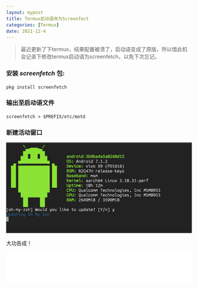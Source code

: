 ```yaml
---
layout: mypost
title: Termux启动语改为Screenfect
categories: [Termux] 
date: 2021-12-4
---
```


> 最近更新了下termux，结果配置被清了，启动语变成了原版，所以借此机会记录下修改termux启动语为screenfetch，以免下次忘记。
<!-- more -->
###  安装 _screenfetch_ 包:

`pkg install screenfetch`

### 输出至启动语文件

`screenfetch > $PREFIX/etc/motd`

### 新建活动窗口

![2021-12-04-img1.png](/posts/2021/2021-12-04-img1.png)

大功告成！


<!-- 属性什么的不要错了，最好用双引号括住 -->
<!-- 网易云的iframe需要做些调整，调整如下 -->
<iframe src="//music.163.com/outchain/player?type=2&id=22785170&auto=0&height=66" frameborder="0" width="100%" height="86px">
</iframe>
